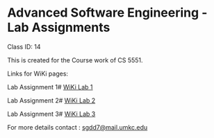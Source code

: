 # Advanced Software Engineering - Lab Assignments

Class ID: 14

This is created for the Course work of CS 5551.

Links for WiKi pages:

Lab Assignment 1# <a  href="https://github.com/SindhuReddyG-sgdd7/CS5551-LabAssignments/wiki/Tutorial-1"> WiKi Lab 1</a>

Lab Assignment 2# <a href="https://github.com/SindhuReddyG-sgdd7/CS5551-LabAssignments/wiki/Tutorial-2"> WiKi Lab 2</a>

Lab Assignment 3# <a href="https://github.com/SindhuReddyG-sgdd7/CS5551-LabAssignments/wiki/Tutorial-3"> WiKi Lab 3</a>


For more details contact : sgdd7@mail.umkc.edu
